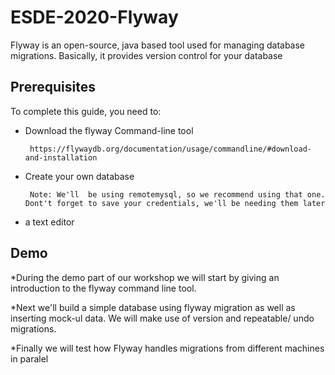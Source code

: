 # ESDE-2020-Flyway

Flyway is an open-source, java based tool used for managing database migrations. Basically, it provides version control for your database

## Prerequisites
To complete this guide, you need to:

 * Download the flyway Command-line tool 

 		https://flywaydb.org/documentation/usage/commandline/#download-and-installation

 * Create your own database

 		Note: We'll  be using remotemysql, so we recommend using that one. Dont't forget to save your credentials, we'll be needing them later

 * a text editor
 
## Demo

*During the demo part of our workshop we will start by giving an introduction to the flyway command line tool.

*Next we'll build a simple database using flyway migration as well as inserting mock-ul data.
We will make use of version and repeatable/ undo migrations.

*Finally we will test how Flyway handles migrations from different machines in paralel 
